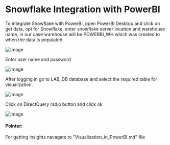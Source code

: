 # Snowflake Integration with PowerBI

To integrate Snowflake with PowerBI, open PowerBI Desktop and click on get data, opt for Snowflake, enter snowflake server location and warehouse name, in our case warehouse will be POWERBI_WH which was created to when the data is populated.

![image](https://user-images.githubusercontent.com/122858293/226086559-78c502bc-2d05-4e73-8ab4-64134b675342.png)

Enter user name and password

![image](https://user-images.githubusercontent.com/122858293/226086622-409ff423-2139-456f-9365-c27c009aa34f.png)

After logging in go to LAB_DB database and select the required table for visualization.

![image](https://user-images.githubusercontent.com/122858293/226087025-55eb64a0-b421-42d5-886b-a2827961df73.png)

Click on DirectQuery radio button and click ok

![image](https://user-images.githubusercontent.com/122858293/226087104-462fd31a-125f-45ed-883a-8d5e4174578c.png)

#### Pointer:
For getting insights navagate to "Visualization_in_PowerBI.md" file
